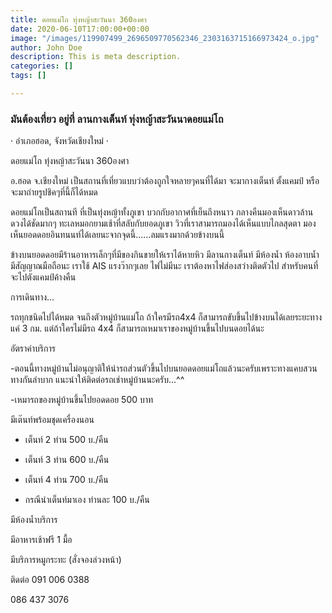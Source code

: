 ```yaml
---
title: ดอยแม่โถ ทุ่งหญ้าสะวันนา 360องศา
date: 2020-06-10T17:00:00+00:00
image: "/images/119907499_2696509770562346_2303163715166973424_o.jpg"
author: John Doe
description: This is meta description.
categories: []
tags: []

---
```

### **มันต้องเที่ยว** อยู่ที่ **ลานกางเต็นท์ ทุ่งหญ้าสะวันนาดอยแม่โถ**

· อำเภอฮอด, จังหวัดเชียงใหม่ ·

 ดอยแม่โถ ทุ่งหญ้าสะวันนา 360องศา

อ.ฮอด จ.เชียงใหม่ เป็นสถานที่เที่ยวแบบว่าต้องถูกใจหลายๆคนที่ได้มา จะมากางเต็นท์ ตั้งแคมป์ หรือจะมาถ่ายรูปชิคๆที่นี้ก็ได้หมด

ดอยแม่โถเป็นสถานที ที่เป็นทุ่งหญ้าทั้งภูเขา บวกกับอากาศที่เย็นถึงหนาว กลางคืนมองเห็นดาวล้านดวงได้ชัดมากๆ ทะเลหมอกยามเช้าที่สลับกับยอดภูเขา วิวที่เราสามารถมองได้เห็นแบบไกลสุดตา มองเห็นยอดดอยอินทนนท์ได้เลยนะจากจุดนี้......ลมแรงมากด้วยข้างบนนี้

ข้างบนยอดดอยมีร้านอาหารเล็กๆที่มีของกินขายให้เราได้หายหิว มีลานกางเต็นท์ มีห้องน้ำ ห้องอาบน้ำ มีสัญญาณมือถือนะ เราใช้ AIS แรงว๊ากๆเลย ไฟไม่มีนะ เราต้องหาไฟส่องสว่างติดตัวไป สำหรับคนที่จะไปตังแคมป์ค้างคืน

การเดินทาง...

รถทุกชนิดไปได้หมด จนถึงตัวหมู่บ้านแม่โถ ถ้าใครมีรถ4x4 ก็สามารถขับขึ้นไปข้างบนได้เลยระยะทางแค่ 3 กม. แต่ถ้าใครไม่มีรถ 4x4 ก็สามารถเหมาเราของหมู่บ้านขึ้นไปบนดอยได้นะ

อัตราค่าบริการ

\-ตอนนี้ทางหมู่บ้านไม่อนุญาติให้นำรถส่วนตัวขึ้นไปบนยอดดอยแม่โถแล้วนะครับเพราะทางแคบสวนทางกันลำบาก แนะนำให้ติดต่อรถเช่าหมู่บ้านนะครับ...^^

\-เหมารถของหมู่บ้านขึ้นไปยอดดอย 500 บาท

 มีเต๊นท์พร้อมชุดเครื่องนอน

* เต็นท์ 2 ท่าน 500 บ./คืน
* เต็นท์ 3 ท่าน 600 บ./คืน
* เต็นท์ 4 ท่าน 700 บ./คืน


* กรณีนำเต็นท์มาเอง ท่านละ 100 บ./คืน

มีห้องน้ำบริการ

มีอาหารเช้าฟรี 1 มื้อ

มีบริการหมูกระทะ (สั่งจองล่วงหน้า)

ติดต่อ  091 006 0388

086 437 3076